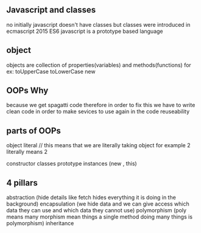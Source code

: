 ## Javascript and classes

no initially javascript doesn't have classes but classes were introduced in ecmascript 2015 ES6 
javascript is a prototype based language

## object
objects are collection of properties(variables) and methods(functions)
for ex: toUpperCase toLowerCase new

## OOPs Why
because we get spagatti code therefore in order to fix this we have to write clean code
in order to make sevices to use again in the code reuseability

## parts of OOPs

object literal // this means that we are literally taking object for example 2 literally means 2

constructor
classes
prototype
instances (new , this)

## 4 pillars

abstraction (hide details like fetch hides everything it is doing in the background)
encapsulation (we hide data and we can give access which data they can use and which data they cannot use)
polymorphism (poly means many morphism mean things a single method doing many things is polymorphism)
inheritance
